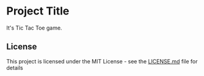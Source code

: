 # Project Title

It's Tic Tac Toe game.

## License

This project is licensed under the MIT License - see the [LICENSE.md](LICENSE.md) file for details


